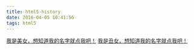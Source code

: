 ```yaml
---
title: html5-history
date: 2016-04-05 10:41:56
tags: html5
---
```

<a class="a" href="?id=a" title="想看美女 | 有道">我是美女，想知道我的名字就点我吧！</a>
<a class="a" href="?id=b" title="想看丑女 | 有道">我是丑女，想知道我的名字就点我吧！</a>
<strong style="display:none"></strong>
<!-- more -->
<script type="text/javascript" src="http://apps.bdimg.com/libs/jquery/1.9.1/jquery.js"></script>
<script type="text/javascript">
$(function(){
	var title = document.title;
	function setName(h){
		var search = /\?([^=]*)=(.*)/igm.exec(h);
		if(search && search[2]){
			$.get('/json/test.json',function(data){
				$.each(data,function(k,v){
					if(v.id == search[2]){
						$('strong').html('很高兴认识你，我是' + getName(v)).show();	
						document.title = getName(v) + '| 有道';
						return false;
					}
				});
			});
		} else {
			document.title = title;
			$('strong').hide();
		}
		
		function getName(d){
			return d.name;
		}
	}
	$('.a').bind('click',function(e){
		setName($(this).attr('href'));
		history.pushState(null, $(this).attr('title'), $(this).attr('href'));
		e.preventDefault();
	});

	if(history.pushState){
		window.addEventListener("popstate", function(){
			setName(location.href);
		})
		setName(location.href);
	}
})
</script>
